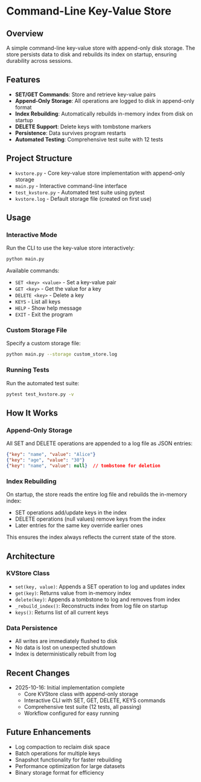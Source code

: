 # Command-Line Key-Value Store

## Overview
A simple command-line key-value store with append-only disk storage. The store persists data to disk and rebuilds its index on startup, ensuring durability across sessions.

## Features
- **SET/GET Commands**: Store and retrieve key-value pairs
- **Append-Only Storage**: All operations are logged to disk in append-only format
- **Index Rebuilding**: Automatically rebuilds in-memory index from disk on startup
- **DELETE Support**: Delete keys with tombstone markers
- **Persistence**: Data survives program restarts
- **Automated Testing**: Comprehensive test suite with 12 tests

## Project Structure
- `kvstore.py` - Core key-value store implementation with append-only storage
- `main.py` - Interactive command-line interface
- `test_kvstore.py` - Automated test suite using pytest
- `kvstore.log` - Default storage file (created on first use)

## Usage

### Interactive Mode
Run the CLI to use the key-value store interactively:
```bash
python main.py
```

Available commands:
- `SET <key> <value>` - Set a key-value pair
- `GET <key>` - Get the value for a key
- `DELETE <key>` - Delete a key
- `KEYS` - List all keys
- `HELP` - Show help message
- `EXIT` - Exit the program

### Custom Storage File
Specify a custom storage file:
```bash
python main.py --storage custom_store.log
```

### Running Tests
Run the automated test suite:
```bash
pytest test_kvstore.py -v
```

## How It Works

### Append-Only Storage
All SET and DELETE operations are appended to a log file as JSON entries:
```json
{"key": "name", "value": "Alice"}
{"key": "age", "value": "30"}
{"key": "name", "value": null}  // tombstone for deletion
```

### Index Rebuilding
On startup, the store reads the entire log file and rebuilds the in-memory index:
- SET operations add/update keys in the index
- DELETE operations (null values) remove keys from the index
- Later entries for the same key override earlier ones

This ensures the index always reflects the current state of the store.

## Architecture

### KVStore Class
- `set(key, value)`: Appends a SET operation to log and updates index
- `get(key)`: Returns value from in-memory index
- `delete(key)`: Appends a tombstone to log and removes from index
- `_rebuild_index()`: Reconstructs index from log file on startup
- `keys()`: Returns list of all current keys

### Data Persistence
- All writes are immediately flushed to disk
- No data is lost on unexpected shutdown
- Index is deterministically rebuilt from log

## Recent Changes
- 2025-10-16: Initial implementation complete
  - Core KVStore class with append-only storage
  - Interactive CLI with SET, GET, DELETE, KEYS commands
  - Comprehensive test suite (12 tests, all passing)
  - Workflow configured for easy running

## Future Enhancements
- Log compaction to reclaim disk space
- Batch operations for multiple keys
- Snapshot functionality for faster rebuilding
- Performance optimization for large datasets
- Binary storage format for efficiency
